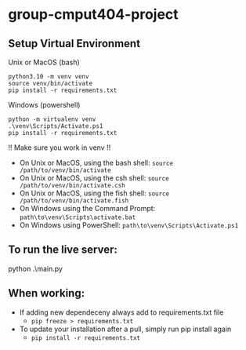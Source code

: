 # group-cmput404-project



## Setup Virtual Environment

Unix or MacOS (bash)
```
python3.10 -m venv venv
source venv/bin/activate
pip install -r requirements.txt
```

Windows (powershell)
```
python -m virtualenv venv
.\venv\Scripts/Activate.ps1
pip install -r requirements.txt
```

!! Make sure you work in venv !!
  - On Unix or MacOS, using the bash shell: `source /path/to/venv/bin/activate`
  - On Unix or MacOS, using the csh shell: `source /path/to/venv/bin/activate.csh`
  - On Unix or MacOS, using the fish shell: `source /path/to/venv/bin/activate.fish`
  - On Windows using the Command Prompt: `path\to\venv\Scripts\activate.bat`
  - On Windows using PowerShell: `path\to\venv\Scripts\Activate.ps1`

## To run the live server:

python .\main.py



## When working:

- If adding new dependeceny always add to requirements.txt file
  - `pip freeze > requirements.txt`
- To update your installation after a pull, simply run pip install again
  - `pip install -r requirements.txt`


